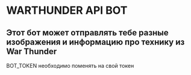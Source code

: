 # WARTHUNDER API BOT
## Этот бот может отправлять тебе разные изображения и информацию про технику из War Thunder
BOT_TOKEN необходимо поменять на свой токен
